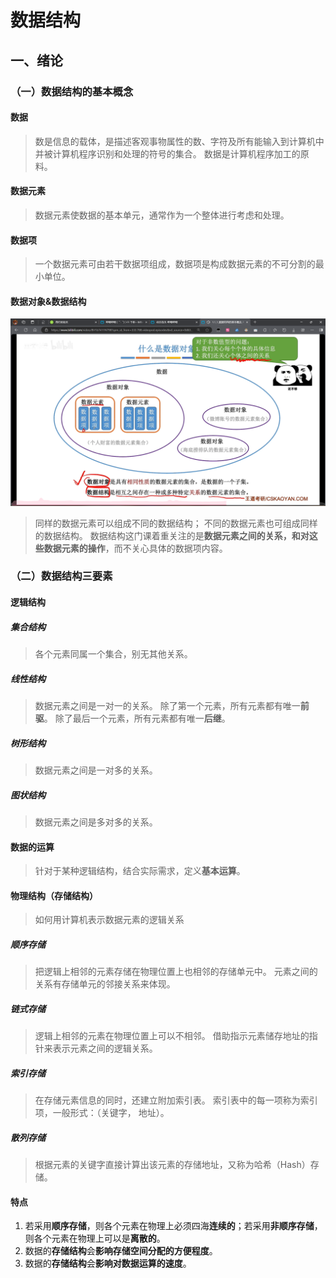 # 数据结构

## 一、绪论

### （一）数据结构的基本概念

#### 数据

> 数是信息的载体，是描述客观事物属性的数、字符及所有能输入到计算机中并被计算机程序识别和处理的符号的集合。
> 数据是计算机程序加工的原料。

#### 数据元素

> 数据元素使数据的基本单元，通常作为一个整体进行考虑和处理。

#### 数据项

> 一个数据元素可由若干数据项组成，数据项是构成数据元素的不可分割的最小单位。


#### 数据对象&数据结构

![数据对象&数据结构](./images/1729434188767.png)

> 同样的数据元素可以组成不同的数据结构；
> 不同的数据元素也可组成同样的数据结构。
> 数据结构这门课着重关注的是**数据元素之间的关系，和对这些数据元素的操作**，而不关心具体的数据项内容。

### （二）数据结构三要素

#### 逻辑结构

##### 集合结构

> 各个元素同属一个集合，别无其他关系。

##### 线性结构

> 数据元素之间是一对一的关系。
> 除了第一个元素，所有元素都有唯一**前驱**。
> 除了最后一个元素，所有元素都有唯一**后继**。

##### 树形结构

> 数据元素之间是一对多的关系。

##### 图状结构

> 数据元素之间是多对多的关系。

#### 数据的运算

> 针对于某种逻辑结构，结合实际需求，定义**基本运算**。

#### 物理结构（存储结构）

> 如何用计算机表示数据元素的逻辑关系

##### 顺序存储

> 把逻辑上相邻的元素存储在物理位置上也相邻的存储单元中。
> 元素之间的关系有存储单元的邻接关系来体现。

##### 链式存储

> 逻辑上相邻的元素在物理位置上可以不相邻。
> 借助指示元素储存地址的指针来表示元素之间的逻辑关系。

##### 索引存储

> 在存储元素信息的同时，还建立附加索引表。
> 索引表中的每一项称为索引项，一般形式：（关键字， 地址）。

##### 散列存储

> 根据元素的关键字直接计算出该元素的存储地址，又称为哈希（Hash）存储。

#### 特点

1. 若采用**顺序存储**，则各个元素在物理上必须四海**连续的**；若采用**非顺序存储**，则各个元素在物理上可以是**离散的**。
2. 数据的**存储结构**会**影响存储空间分配的方便程度**。
3. 数据的**存储结构**会**影响对数据运算的速度**。
